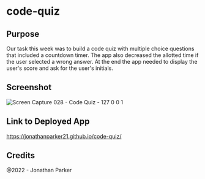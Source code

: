 # code-quiz

## Purpose

Our task this week was to build a code quiz with multiple choice questions that included a countdown timer. The app also decreased the allotted time if the user selected a wrong answer. At the end the app needed to display the user's score and ask for the user's initials.

## Screenshot

![Screen Capture 028 - Code Quiz - 127 0 0 1](https://user-images.githubusercontent.com/90992593/157996249-13b3d9b4-dc62-423a-983e-173a91595af5.jpg)

## Link to Deployed App

https://jonathanparker21.github.io/code-quiz/

## Credits
@2022 - Jonathan Parker
